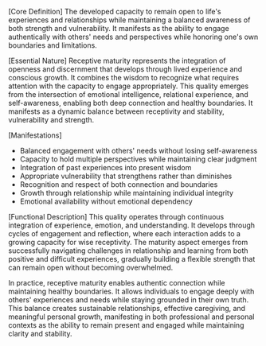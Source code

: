 [Core Definition]
The developed capacity to remain open to life's experiences and relationships while maintaining a balanced awareness of both strength and vulnerability. It manifests as the ability to engage authentically with others' needs and perspectives while honoring one's own boundaries and limitations.

[Essential Nature]
Receptive maturity represents the integration of openness and discernment that develops through lived experience and conscious growth. It combines the wisdom to recognize what requires attention with the capacity to engage appropriately. This quality emerges from the intersection of emotional intelligence, relational experience, and self-awareness, enabling both deep connection and healthy boundaries. It manifests as a dynamic balance between receptivity and stability, vulnerability and strength.

[Manifestations]
- Balanced engagement with others' needs without losing self-awareness
- Capacity to hold multiple perspectives while maintaining clear judgment
- Integration of past experiences into present wisdom
- Appropriate vulnerability that strengthens rather than diminishes
- Recognition and respect of both connection and boundaries
- Growth through relationship while maintaining individual integrity
- Emotional availability without emotional dependency

[Functional Description]
This quality operates through continuous integration of experience, emotion, and understanding. It develops through cycles of engagement and reflection, where each interaction adds to a growing capacity for wise receptivity. The maturity aspect emerges from successfully navigating challenges in relationship and learning from both positive and difficult experiences, gradually building a flexible strength that can remain open without becoming overwhelmed.

In practice, receptive maturity enables authentic connection while maintaining healthy boundaries. It allows individuals to engage deeply with others' experiences and needs while staying grounded in their own truth. This balance creates sustainable relationships, effective caregiving, and meaningful personal growth, manifesting in both professional and personal contexts as the ability to remain present and engaged while maintaining clarity and stability.